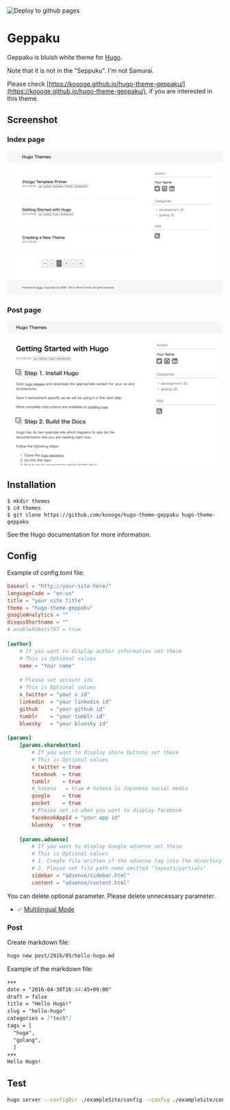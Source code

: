 ![Deploy to github pages](https://github.com/koooge/hugo-theme-geppaku/workflows/Test/badge.svg)

Geppaku
=============================
Geppaku is bluish white theme for [Hugo](http://gohugo.io/).

Note that it is not in the "Seppuku".
I'm not Samurai.

Please check [https://koooge.github.io/hugo-theme-geppaku/](https://koooge.github.io/hugo-theme-geppaku/), if you are interested in this theme.

## Screenshot
### Index page
![list](https://github.com/koooge/hugo-theme-geppaku/blob/main/images/list.png)

### Post page
![post](https://github.com/koooge/hugo-theme-geppaku/blob/main/images/screenshot.png)

## Installation

```
$ mkdir themes
$ cd themes
$ git clone https://github.com/koooge/hugo-theme-geppaku hugo-theme-geppaku
```
See the Hugo documentation for more information.


## Config

Example of config.toml file:
```toml
baseurl = "http://your-site-here/"
languageCode = "en-us"
title = "your site title"
theme = "hugo-theme-geppaku"
googleAnalytics = ""
disqusShortname = ""
# enableRobotsTXT = true

[author]
    # If you want to display author information set these
    # This is Optional values
    name = "Your name"

    # Please set account ids
    # This is Optional values
    x_twitter = "your x id"
    linkedin  = "your linkedin id"
    github    = "your github id"
    tumblr    = "your tumblr id"
    bluesky   = "your bluesky id"

[params]
    [params.sharebutton]
        # If you want to display share buttons set these
        # This is Optional values
        x_twitter = true
        facebook  = true
        tumblr    = true
        # hatena   = true # hatena is Japanese social media
        google    = true
        pocket    = true
        # Please set id when you want to display facebook
        facebookAppId = "your app id"
        bluesky   = true

    [params.adsense]
        # If you want to display Google adsense set these
        # This is Optional values
        # 1. Create file written of the adsense tag into the directory "layouts/partials"
        # 2. Please set file path name omitted "layouts/partials"
        sidebar = "adsense/sidebar.html"
        content = "adsense/content.html"
```
You can delete optional parameter.
Please delete unnecessary parameter.

- :white_check_mark: [Multilingual Mode](https://gohugo.io/content-management/multilingual/)

### Post

Create markdown file:
```sh
hugo new post/2016/05/hello-hugo.md
```

Example of the markdown file:
```md
+++
date = "2016-04-30T16:44:45+09:00"
draft = false
title = "Hello Hugo!"
slug = "hello-hugo"
categories = ["tech"]
tags = [
  "hugo",
  "golang",
  ]
+++
Hello Hugo!
```

## Test

```sh
hugo server --configDir ./exampleSite/config --config ./exampleSite/config/test/config.toml --themesDir ./ --layoutDir ./layouts --contentDir ./exampleSite/content
```

